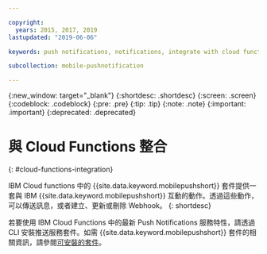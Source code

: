 ```yaml
---

copyright:
  years: 2015, 2017, 2019
lastupdated: "2019-06-06"

keywords: push notifications, notifications, integrate with cloud functions

subcollection: mobile-pushnotification

---
```


{:new_window: target="_blank"}
{:shortdesc: .shortdesc}
{:screen: .screen}
{:codeblock: .codeblock}
{:pre: .pre}
{:tip: .tip}
{:note: .note}
{:important: .important}
{:deprecated: .deprecated}

# 與 Cloud Functions 整合
{: #cloud-functions-integration}

IBM Cloud functions 中的 {{site.data.keyword.mobilepushshort}} 套件提供一套與 IBM {{site.data.keyword.mobilepushshort}} 互動的動作。透過這些動作，可以傳送訊息，或者建立、更新或刪除 Webhook。
{: shortdesc}

若要使用 IBM Cloud Functions 中的最新 Push Notifications 服務特性，請透過 CLI 安裝推送服務套件。如需 {{site.data.keyword.mobilepushshort}} 套件的相關資訊，請參閱[可安裝的套件](https://cloud.ibm.com/docs/openwhisk?topic=cloud-functions-push-notifications-package#push-notifications-package)。
